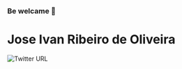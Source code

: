 ### Be welcame 👋

<h1>Jose Ivan Ribeiro de Oliveira</h1>

![Twitter URL](https://img.shields.io/twitter/url?url=%40estrongbelgier)
